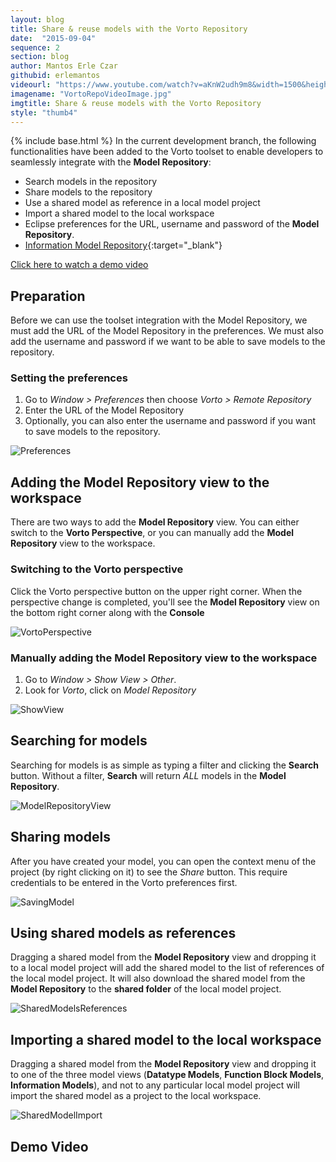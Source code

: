 ```yaml
---
layout: blog
title: Share & reuse models with the Vorto Repository
date:  "2015-09-04"
sequence: 2
section: blog
author: Mantos Erle Czar
githubid: erlemantos
videourl: "https://www.youtube.com/watch?v=aKnW2udh9m8&width=1500&height=1000"
imagename: "VortoRepoVideoImage.jpg"
imgtitle: Share & reuse models with the Vorto Repository
style: "thumb4"
---
```

{% include base.html %}
In the current development branch, the following functionalities have been added to the Vorto toolset to enable developers to seamlessly integrate with the **Model Repository**:

* Search models in the repository
* Share models to the repository
* Use a shared model as reference in a local model project
* Import a shared model to the local workspace
* Eclipse preferences for the URL, username and password of the **Model Repository**.
* [Information Model Repository](http://vorto.eclipse.org/repo){:target="_blank"}

<!--more-->

[Click here to watch a demo video](#demo-video)

## Preparation

Before we can use the toolset integration with the Model Repository, we must add the URL of the Model Repository in the preferences. We must also add the username and password if we want to be able to save models to the repository.

### Setting the preferences

1. Go to *Window > Preferences* then choose *Vorto > Remote Repository*
2. Enter the URL of the Model Repository
3. Optionally, you can also enter the username and password if you want to save models to the repository.

![Preferences]({{$base}}/img/blogpics/Preferences.png)

## Adding the Model Repository view to the workspace

There are two ways to add the **Model Repository** view. You can either switch to the **Vorto Perspective**, or you can manually add the **Model Repository** view to the workspace.

### Switching to the Vorto perspective

Click the Vorto perspective button on the upper right corner. When the perspective change is completed, you'll see the **Model Repository** view on the bottom right corner along with the **Console**

![VortoPerspective]({{$base}}/img/blogpics/VortoPerspective.png)

### Manually adding the Model Repository view to the workspace

1. Go to *Window > Show View > Other*.
2. Look for *Vorto*, click on *Model Repository*

![ShowView]({{$base}}/img/blogpics/ShowView.png)

## Searching for models

Searching for models is as simple as typing a filter and clicking the **Search** button. Without a filter, **Search** will return *ALL* models in the **Model Repository**.

![ModelRepositoryView]({{$base}}/img/blogpics/ModelRepositoryView.png)

## Sharing models

After you have created your model, you can open the context menu of the project (by right clicking on it) to see the *Share* button. This require credentials to be entered in the Vorto preferences first.

![SavingModel]({{$base}}/img/blogpics/SavingModel.png)

## Using shared models as references

Dragging a shared model from the **Model Repository** view and dropping it to a local model project will add the shared model to the list of references of the local model project. It will also download the shared model from the **Model Repository** to the **shared folder** of the local model project.

![SharedModelsReferences]({{$base}}/img/blogpics/SharedModelsReferences.png)

## Importing a shared model to the local workspace

Dragging a shared model from the **Model Repository** view and dropping it to one of the three model views (**Datatype Models**, **Function Block Models**, **Information Models**), and not to any particular local model project will import the shared model as a project to the local workspace.

![SharedModelImport]({{$base}}/img/blogpics/SharedModelImport.png)

## Demo Video
